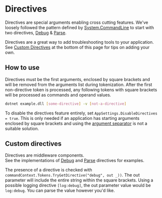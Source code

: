 # Directives

Directives are special arguments enabling cross cutting features.  We've loosely followed the pattern defined by  [System.CommandLine](https://github.com/dotnet/command-line-api/wiki/Features-overview#debugging) to start with two directives, [Debug](../Diagnostics/debug-directive.md) & [Parse](../Diagnostics/parse-directive.md).

Directives are a great way to add troubleshooting tools to your application. See [Custom Directives](#custom-directives) at the bottom of this page for tips on adding your own.

## How to use
Directives must be the first arguments, enclosed by square brackets and will be removed from the arguments list during tokenization. After the first non-directive token is processed, any following tokens with square brackets will be processed as commands and operand values.

```bash
dotnet example.dll [some-directive] -v [not-a-directive]
```

To disable the directives feature entirely, set `AppSettings.DisableDirectives = true`. This is only needed if an application has starting arguments enclosed by square brackets and using the [argument separator](../ArgumentValues/argument-separator.md) is not a suitable solution.

## Custom directives

Directives are middleware components.  
See the implementations of [Debug](https://github.com/bilal-fazlani/commanddotnet/blob/master/CommandDotNet/Diagnostics/DebugDirective.cs) 
and [Parse](https://github.com/bilal-fazlani/commanddotnet/blob/master/CommandDotNet/Diagnostics/ParseDirective.cs) directives
for examples.

The presence of a directive is checked with `commandContext.Tokens.TryGetDirective("debug", out _))`.  The out parameter will include the entire string within the square brackets. Using a possible logging directive `[log:debug]`, the out parameter value would be `log:debug`. You can parse the value however you'd like.